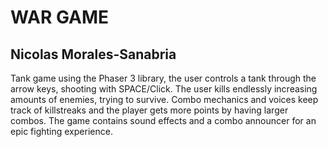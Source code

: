 # WAR GAME
## Nicolas Morales-Sanabria

Tank game using the Phaser 3 library, the user controls a tank through the arrow keys, shooting with SPACE/Click. The user kills endlessly increasing amounts of enemies, trying to survive. Combo mechanics and voices keep track of killstreaks and the player gets more points by having larger combos. The game contains sound effects and a combo announcer for an epic fighting experience.